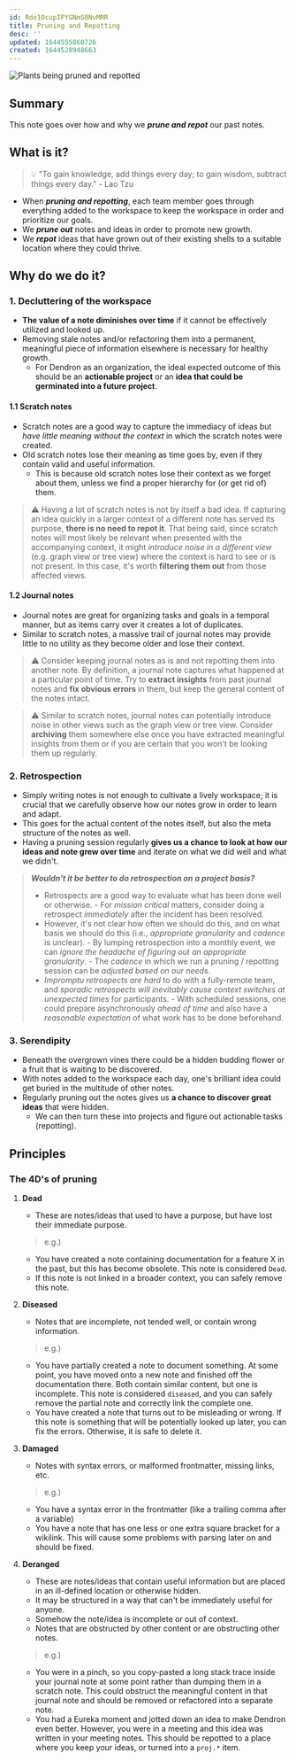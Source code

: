 ```yaml
---
id: Rdo1OcupIPYGNmS0NvMRR
title: Pruning and Repotting
desc: ''
updated: 1644555860726
created: 1644528948663
---
```



![Plants being pruned and repotted](https://org-dendron-public-assets.s3.amazonaws.com/images/pruning-and-repotting.jpg)

## Summary
This note goes over how and why we _**prune and repot**_ our past notes.

## What is it?

> :bulb: "To gain knowledge, add things every day; to gain wisdom, subtract things every day." - Lao Tzu

- When _**pruning and repotting**_, each team member goes through everything added to the workspace to keep the workspace in order and prioritize our goals.
- We _**prune out**_ notes and ideas in order to promote new growth.
- We _**repot**_ ideas that have grown out of their existing shells to a suitable location where they could thrive.

## Why do we do it?
### 1. Decluttering of the workspace
- **The value of a note diminishes over time** if it cannot be effectively utilized and looked up.
- Removing stale notes and/or refactoring them into a permanent, meaningful piece of information elsewhere is necessary for healthy growth.
    - For Dendron as an organization, the ideal expected outcome of this should be an **actionable project** or an **idea that could be germinated into a future project**.

#### 1.1 Scratch notes
- Scratch notes are a good way to capture the immediacy of ideas but _have little meaning without the context_ in which the scratch notes were created.
- Old scratch notes lose their meaning as time goes by, even if they contain valid and useful information.
    - This is because old scratch notes lose their context as we forget about them, unless we find a proper hierarchy for (or get rid of) them.

> :warning: Having a lot of scratch notes is not by itself a bad idea. If capturing an idea quickly in a larger context of a different note has served its purpose, **there is no need to repot it**. That being said, since scratch notes will most likely be relevant when presented with the accompanying context, it might _introduce noise in a different view_ (e.g. graph view or tree view) where the context is hard to see or is not present. In this case, it's worth **filtering them out** from those affected views.

#### 1.2 Journal notes
- Journal notes are great for organizing tasks and goals in a temporal manner, but as items carry over it creates a lot of duplicates.
- Similar to scratch notes, a massive trail of journal notes may provide little to no utility as they become older and lose their context.

> :warning: Consider keeping journal notes as is and not repotting them into another note. By definition, a journal note captures what happened at a particular point of time. Try to **extract insights** from past journal notes and **fix obvious errors** in them, but keep the general content of the notes intact.

> :warning: Similar to scratch notes, journal notes can potentially introduce noise in other views such as the graph view or tree view. Consider **archiving** them somewhere else once you have extracted meaningful insights from them or if you are certain that you won't be looking them up regularly.

### 2. Retrospection
- Simply writing notes is not enough to cultivate a lively workspace; it is crucial that we carefully observe how our notes grow in order to learn and adapt.
- This goes for the actual content of the notes itself, but also the meta structure of the notes as well.
- Having a pruning session regularly **gives us a chance to look at how our ideas and note grew over time** and iterate on what we did well and what we didn't.

> _**Wouldn't it be better to do retrospection on a project basis?**_
> - Retrospects are a good way to evaluate what has been done well or otherwise.
    - For _mission critical_ matters, consider doing a retrospect _immediately_ after the incident has been resolved.
> - However, it's not clear how often we should do this, and on what basis we should do this (i.e., _appropriate granularity_ and _cadence_ is unclear).
    - By lumping retrospection into a monthly event, we can _ignore the headache of figuring out an appropriate granularity_.
    - The _cadence_ in which we run a pruning / repotting session can be _adjusted based on our needs_.
> - _Impromptu retrospects are hard_ to do with a fully-remote team, and _sporadic retrospects will inevitably cause context switches at unexpected times_ for participants.
    - With scheduled sessions, one could prepare asynchronously _ahead of time_ and also have a _reasonable expectation_ of what work has to be done beforehand.

### 3. Serendipity
- Beneath the overgrown vines there could be a hidden budding flower or a fruit that is waiting to be discovered.
- With notes added to the workspace each day, one's brilliant idea could get buried in the multitude of other notes.
- Regularly pruning out the notes gives us **a chance to discover great ideas** that were hidden.
    - We can then turn these into projects and figure out actionable tasks (repotting).

## Principles

### The 4D's of pruning
1. **Dead**
    - These are notes/ideas that used to have a purpose, but have lost their immediate purpose.
    
    > e.g.) 
    - You have created a note containing documentation for a feature X in the past, but this has become obsolete. This note is considered `Dead`.
    - If this note is not linked in a broader context, you can safely remove this note.

1. **Diseased**
    - Notes that are incomplete, not tended well, or contain wrong information.

    > e.g.) 
    - You have partially created a note to document something. At some point, you have moved onto a new note and finished off the documentation there. Both contain similar content, but one is incomplete. This note is considered `diseased`, and you can safely remove the partial note and correctly link the complete one.
    - You have created a note that turns out to be misleading or wrong. If this note is something that will be potentially looked up later, you can fix the errors. Otherwise, it is safe to delete it.

1. **Damaged**
    - Notes with syntax errors, or malformed frontmatter, missing links, etc.

    > e.g.) 
    - You have a syntax error in the frontmatter (like a trailing comma after a variable)
    - You have a note that has one less or one extra square bracket for a wikilink. This will cause some problems with parsing later on and should be fixed.

1. **Deranged**
    - These are notes/ideas that contain useful information but are placed in an ill-defined location or otherwise hidden.
    - It may be structured in a way that can't be immediately useful for anyone.
    - Somehow the note/idea is incomplete or out of context.
    - Notes that are obstructed by other content or are obstructing other notes.

    > e.g.) 
    - You were in a pinch, so you copy-pasted a long stack trace inside your journal note at some point rather than dumping them in a scratch note. This could obstruct the meaningful content in that journal note and should be removed or refactored into a separate note.
    - You had a Eureka moment and jotted down an idea to make Dendron even better. However, you were in a meeting and this idea was written in your meeting notes. This should be repotted to a place where you keep your ideas, or turned into a `proj.*` item.
